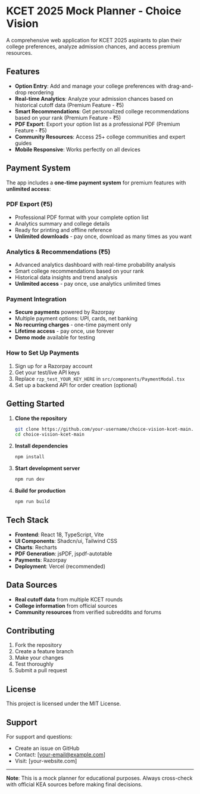 # KCET 2025 Mock Planner - Choice Vision

A comprehensive web application for KCET 2025 aspirants to plan their college preferences, analyze admission chances, and access premium resources.

## Features

- **Option Entry**: Add and manage your college preferences with drag-and-drop reordering
- **Real-time Analytics**: Analyze your admission chances based on historical cutoff data (Premium Feature - ₹5)
- **Smart Recommendations**: Get personalized college recommendations based on your rank (Premium Feature - ₹5)
- **PDF Export**: Export your option list as a professional PDF (Premium Feature - ₹5)
- **Community Resources**: Access 25+ college communities and expert guides
- **Mobile Responsive**: Works perfectly on all devices

## Payment System

The app includes a **one-time payment system** for premium features with **unlimited access**:

### PDF Export (₹5)
- Professional PDF format with your complete option list
- Analytics summary and college details
- Ready for printing and offline reference
- **Unlimited downloads** - pay once, download as many times as you want

### Analytics & Recommendations (₹5)
- Advanced analytics dashboard with real-time probability analysis
- Smart college recommendations based on your rank
- Historical data insights and trend analysis
- **Unlimited access** - pay once, use analytics unlimited times

### Payment Integration
- **Secure payments** powered by Razorpay
- Multiple payment options: UPI, cards, net banking
- **No recurring charges** - one-time payment only
- **Lifetime access** - pay once, use forever
- **Demo mode** available for testing

### How to Set Up Payments
1. Sign up for a Razorpay account
2. Get your test/live API keys
3. Replace `rzp_test_YOUR_KEY_HERE` in `src/components/PaymentModal.tsx`
4. Set up a backend API for order creation (optional)

## Getting Started

1. **Clone the repository**
   ```bash
   git clone https://github.com/your-username/choice-vision-kcet-main.git
   cd choice-vision-kcet-main
   ```

2. **Install dependencies**
   ```bash
   npm install
   ```

3. **Start development server**
   ```bash
   npm run dev
   ```

4. **Build for production**
   ```bash
   npm run build
   ```

## Tech Stack

- **Frontend**: React 18, TypeScript, Vite
- **UI Components**: Shadcn/ui, Tailwind CSS
- **Charts**: Recharts
- **PDF Generation**: jsPDF, jspdf-autotable
- **Payments**: Razorpay
- **Deployment**: Vercel (recommended)

## Data Sources

- **Real cutoff data** from multiple KCET rounds
- **College information** from official sources
- **Community resources** from verified subreddits and forums

## Contributing

1. Fork the repository
2. Create a feature branch
3. Make your changes
4. Test thoroughly
5. Submit a pull request

## License

This project is licensed under the MIT License.

## Support

For support and questions:
- Create an issue on GitHub
- Contact: [your-email@example.com]
- Visit: [your-website.com]

---

**Note**: This is a mock planner for educational purposes. Always cross-check with official KEA sources before making final decisions.
